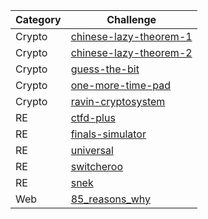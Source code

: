 | Category | Challenge
| --- | --- |
| Crypto | [chinese-lazy-theorem-1](crypto/chinese-lazy-theorem-1/)
| Crypto | [chinese-lazy-theorem-2](/lactf/crypto/chinese-lazy-theorem-2/)
| Crypto | [guess-the-bit](/lactf/crypto/guess-the-bit/)
| Crypto | [one-more-time-pad](/lactf/crypto/one-more-time-pad/)
| Crypto | [ravin-cryptosystem](/lactf/crypto/ravin-cryptosystem/)
| RE | [ctfd-plus](/lactf/re/ctfd-plus/)
| RE | [finals-simulator](/lactf/re/finals-simulator/)
| RE | [universal](/lactf/re/universal/)
| RE | [switcheroo](/lactf/re/switcheroo/)
| RE | [snek](/lactf/re/snek/)
| Web | [85_reasons_why](/lactf/web/85_reasons_why/)

